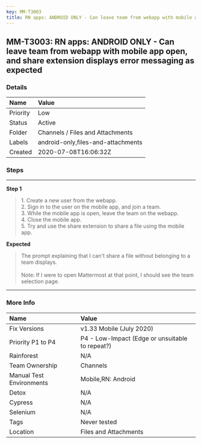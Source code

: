 ```yaml
---
key: MM-T3003
title: RN apps: ANDROID ONLY - Can leave team from webapp with mobile app open, and share extension displays error messaging as expected
---
```


## MM-T3003: RN apps: ANDROID ONLY - Can leave team from webapp with mobile app open, and share extension displays error messaging as expected

### Details

| Name     | Value                              |
| :------- | :--------------------------------- |
| Priority | Low                                |
| Status   | Active                             |
| Folder   | Channels / Files and Attachments   |
| Labels   | android-only,files-and-attachments |
| Created  | 2020-07-08T16:06:32Z               |

### Steps

<hr/>

**Step 1**

> <article>1. Create a new user from the webapp.<br>2. Sign in to the user on the mobile app, and join a team.<br>3. While the mobile app is open, leave the team on the webapp.<br>4. Close the mobile app.<br>5. Try and use the share extension to share a file using the mobile app.</article>

**Expected**

> <article>The prompt explaining that I can't share a file without belonging to a team displays.<br><br>Note: If I were to open Mattermost at that point, I should see the team selection page.</article>

<hr/>

### More Info

| Name                     | Value                                           |
| :----------------------- | :---------------------------------------------- |
| Fix Versions             | v1.33 Mobile (July 2020)                        |
| Priority P1 to P4        | P4 - Low-Impact (Edge or unsuitable to repeat?) |
| Rainforest               | N/A                                             |
| Team Ownership           | Channels                                        |
| Manual Test Environments | Mobile,RN: Android                              |
| Detox                    | N/A                                             |
| Cypress                  | N/A                                             |
| Selenium                 | N/A                                             |
| Tags                     | Never tested                                    |
| Location                 | Files and Attachments                           |
